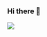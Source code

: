 ### Hi there 👋

<img align="center" src="https://github-readme-stats.vercel.app/api?username=guigrasel&show_icons=true&theme=dark&hide=stars,issues" />

